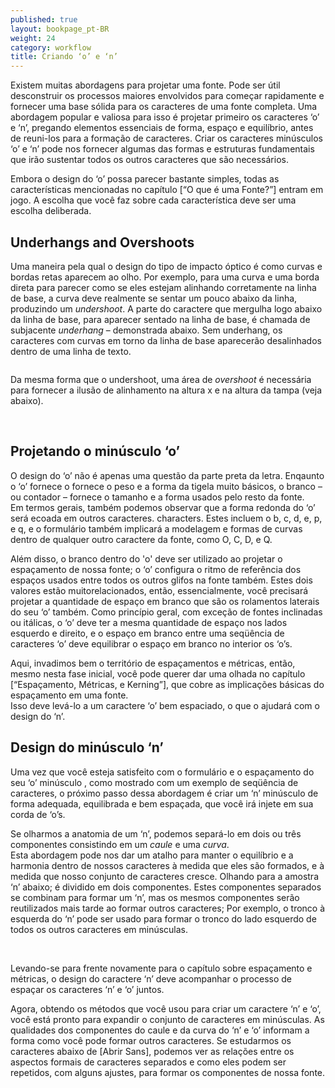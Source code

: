 ```yaml
---
published: true
layout: bookpage_pt-BR
weight: 24
category: workflow
title: Criando ‘o’ e ‘n’
---
```


Existem muitas abordagens para projetar uma fonte. Pode ser útil desconstruir os processos maiores 
envolvidos para começar rapidamente e fornecer uma base sólida para os caracteres de uma fonte completa.
Uma abordagem popular e valiosa para isso é projetar primeiro os caracteres ‘o’ e ‘n’, pregando elementos
essenciais de forma, espaço e equilíbrio, antes de reuni-los para a formação de caracteres.
Criar os caracteres minúsculos ‘o’ e ‘n’ pode nos fornecer algumas das formas e estruturas fundamentais
que irão sustentar todos os outros caracteres que são necessários.

Embora o design do ‘o’ possa parecer bastante simples, todas as características mencionadas
no capítulo [“O que é uma Fonte?”] entram em jogo. A escolha que você faz sobre cada característica deve
ser uma escolha deliberada.

## Underhangs and Overshoots

Uma maneira pela qual o design do tipo de impacto óptico é como curvas e bordas retas aparecem ao olho.
Por exemplo, para uma curva e uma borda direta para parecer como se eles estejam alinhando corretamente na
linha de base, a curva deve realmente se sentar um pouco abaixo da linha, produzindo um *undershoot*. A
parte do caractere que mergulha logo abaixo da linha de base, para aparecer sentado na linha de base, é
chamada de subjacente *underhang* &ndash; demonstrada abaixo. Sem underhang, os caracteres com curvas
em torno da linha de base aparecerão desalinhados dentro de uma linha de texto.

<img src="../en-US/images/underhang1.png" alt>

Da mesma forma que o undershoot,  uma área de *overshoot* é necessária para fornecer a ilusão de alinhamento
na altura x e na altura da tampa (veja abaixo).

<img src="../en-US/images/nox-opensans.png" alt>

<img src="../en-US/images/nox-merriw_1.png" alt>

## Projetando o minúsculo ‘o’

O design do ‘o’ não é apenas uma questão da parte preta da letra. Enqaunto o ‘o’ fornece o
fornece o peso e a forma da tigela muito básicos, o branco &ndash; ou contador &ndash; fornece o 
tamanho e a forma usados pelo resto da fonte.  
Em termos gerais, também podemos observar que a forma redonda do ‘o’ será ecoada  em outros caracteres.
characters. Estes incluem o b, c, d, e, p, e q, e o formulário também implicará a modelagem
e formas de curvas dentro de qualquer outro caractere da fonte, como O, C, D, e Q.

Além disso, o branco dentro do 'o' deve ser utilizado ao projetar o espaçamento de nossa fonte; o
‘o’ configura o ritmo de referência dos espaços usados entre todos os outros glifos na fonte também.
Estes dois valores estão muitorelacionados, então, essencialmente, você precisará projetar a quantidade de
espaço em branco que são os rolamentos laterais do seu ‘o’ também. Como princípio geral, com exceção de fontes
inclinadas ou itálicas, o ‘o’ deve ter a mesma quantidade de espaço nos lados esquerdo e direito, e o espaço em
branco entre uma seqüência de caracteres ‘o’ deve equilibrar o espaço em branco no interior os ‘o’s.

Aqui, invadimos bem o território de espaçamentos e métricas, então, mesmo nesta fase inicial, você pode
querer dar uma olhada no capítulo [“Espaçamento, Métricas, e Kerning”], que cobre as implicações básicas
do espaçamento em uma fonte.  
Isso deve levá-lo a um caractere ‘o’ bem espaciado, o que o ajudará com o  design do ‘n’.

## Design do minúsculo ‘n’

Uma vez que você esteja satisfeito com o formulário e o espaçamento do seu ‘o’ minúsculo , como mostrado com um
exemplo de seqüência de caracteres, o próximo passo dessa abordagem é criar um ‘n’ minúsculo de forma adequada,
equilibrada e bem espaçada, que você irá injete em sua corda de ‘o’s.

Se olharmos a anatomia de um ‘n’, podemos separá-lo em dois ou três componentes consistindo em um <i>caule</i> e uma <i>curva</i>.  
Esta abordagem pode nos dar um atalho para manter o equilíbrio e a harmonia dentro de nossos caracteres à medida que 
eles são formados, e à medida que nosso conjunto de caracteres cresce. Olhando para a amostra ‘n’ abaixo; é dividido em dois
componentes. Estes componentes separados se combinam para formar um ‘n’, mas os mesmos componentes
serão reutilizados mais tarde ao formar outros caracteres; Por exemplo, o tronco à esquerda do ‘n’ pode ser
usado para formar o tronco do lado esquerdo de todos os outros caracteres em minúsculas.

<img src="../en-US/images/n-compo-2.png" alt>

<img src="../en-US/images/n-compo-1_1.png" alt>

Levando-se para frente novamente para o capítulo sobre espaçamento e métricas, o design do caractere ‘n’ 
deve acompanhar o processo de espaçar os caracteres ‘n’ e ‘o’ juntos.

Agora, obtendo os métodos que você usou para criar um caractere ‘n’ e ‘o’, você está pronto para expandir
o conjunto de caracteres em minúsculas. As qualidades dos componentes do caule e da curva do ‘n’ e ‘o’
informam a forma como você pode formar outros caracteres. 
Se estudarmos os caracteres abaixo de [Abrir Sans], podemos ver as relações entre os aspectos formais
de caracteres separados e como eles podem ser repetidos, com alguns ajustes, para formar os 
componentes de nossa fonte.

<img src="../en-US/images/h-m-n-curves.png" alt>

<img src="../en-US/images/b-c-d-e-curves.png" alt>

<img src="../en-US/images/i-j-t-f-curves.png" alt>

[“What is a font?”]: What_Is_a_Font.html
[“Spacing, Metrics, and Kerning”]: Spacing_Metrics_and_Kerning.html
[Open Sans]: http://opensans.com/
